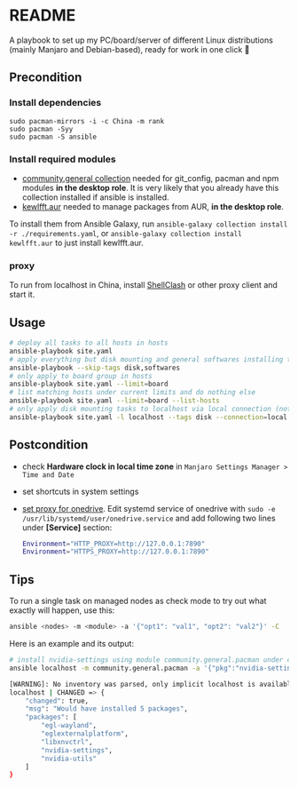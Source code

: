 # README

A playbook to set up my PC/board/server of different Linux distributions (mainly Manjaro and Debian-based), ready for work in one click 🍻


## Precondition

### Install dependencies

```shell
sudo pacman-mirrors -i -c China -m rank
sudo pacman -Syy
sudo pacman -S ansible
```

### Install required modules

- [community.general collection](https://galaxy.ansible.com/community/general) needed for git_config, pacman and npm modules **in the desktop role**. It is very likely that you already have this collection installed if ansible is installed.
- [kewlfft.aur](https://github.com/kewlfft/ansible-aur) needed to manage packages from AUR, **in the desktop role**.

To install them from Ansible Galaxy, run `ansible-galaxy collection install -r ./requirements.yaml`, or `ansible-galaxy collection install kewlfft.aur` to just install kewlfft.aur.

### proxy

To run from localhost in China, install [ShellClash](https://github.com/juewuy/ShellClash) or other proxy client and start it.

## Usage

```sh
# deploy all tasks to all hosts in hosts
ansible-playbook site.yaml
# apply everything but disk mounting and general softwares installing tasks
ansible-playbook --skip-tags disk,softwares
# only apply to board group in hosts
ansible-playbook site.yaml --limit=board
# list matching hosts under current limits and do nothing else
ansible-playbook site.yaml --limit=board --list-hosts
# only apply disk mounting tasks to localhost via local connection (not ssh connection)
ansible-playbook site.yaml -l localhost --tags disk --connection=local
```

## Postcondition

- check **Hardware clock in local time zone** in `Manjaro Settings Manager > Time and Date`

- set shortcuts in system settings

- [set proxy for onedrive](https://github.com/abraunegg/onedrive/blob/master/docs/USAGE.md#access-onedrive-service-through-a-proxy). Edit systemd service of onedrive with `sudo -e /usr/lib/systemd/user/onedrive.service` and add following two lines under **[Service]** section:

  ```sh
  Environment="HTTP_PROXY=http://127.0.0.1:7890"
  Environment="HTTPS_PROXY=http://127.0.0.1:7890"
  ```

## Tips

To run a single task on managed nodes as check mode to try out what exactly will happen, use this:

```sh
ansible <nodes> -m <module> -a '{"opt1": "val1", "opt2": "val2"}' -C
```

Here is an example and its output:

```sh
# install nvidia-settings using module community.general.pacman under check mode
ansible localhost -m community.general.pacman -a '{"pkg":"nvidia-settings", "state":"present"}' -C
```

```sh
[WARNING]: No inventory was parsed, only implicit localhost is available
localhost | CHANGED => {
    "changed": true,
    "msg": "Would have installed 5 packages",
    "packages": [
        "egl-wayland",
        "eglexternalplatform",
        "libxnvctrl",
        "nvidia-settings",
        "nvidia-utils"
    ]
}
```
